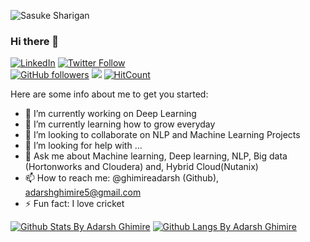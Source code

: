 ![Sasuke Sharigan](https://media.giphy.com/media/I6wUi5eTdUCWI/giphy.gif)
### Hi there 👋
[![LinkedIn][linkedin-shield]][linkedin-url]
[![Twitter Follow](https://img.shields.io/twitter/follow/adarshghimire.svg?style=social)](https://twitter.com/adarshghimire)  
[![GitHub followers](https://img.shields.io/github/followers/ghimireadarsh.svg?style=social&label=Follow&maxAge=2592000)](https://github.com/ghimireadarsh?tab=followers)
![](https://komarev.com/ghpvc/?username=ghimireadarsh)
[![HitCount](http://hits.dwyl.com/ghimireadarsh/ghimireadarsh.svg)](http://hits.dwyl.com/ghimireadarsh/ghimireadarsh) 
<!-- 
**ghimireadarsh/ghimireadarsh** is a ✨ _special_ ✨ repository because its `README.md` (this file) appears on your GitHub profile. -->

Here are some info about me to get you started:

- 🔭 I’m currently working on Deep Learning
- 🌱 I’m currently learning how to grow everyday
- 👯 I’m looking to collaborate on NLP and Machine Learning Projects
- 🤔 I’m looking for help with ...
- 💬 Ask me about Machine learning, Deep learning, NLP, Big data (Hortonworks and Cloudera) and, Hybrid Cloud(Nutanix)
- 📫 How to reach me: @ghimireadarsh (Github), adarshghimire5@gmail.com 
- ⚡ Fun fact: I love cricket


[![Github Stats By Adarsh Ghimire](https://github-readme-stats.vercel.app/api?username=ghimireadarsh&show_icons=true&hide=issues&cache_seconds=86400&theme=great-gatsby&count_private=true)]()
[![Github Langs By Adarsh Ghimire](https://github-readme-stats.vercel.app/api/top-langs/?username=ghimireadarsh&layout=compact&show_icons=true&cache_seconds=86400&theme=great-gatsby)]()

[linkedin-shield]: https://img.shields.io/badge/-LinkedIn-black.svg?style=flat-square&logo=linkedin&colorB=555
[linkedin-url]: https://www.linkedin.com/in/adarsh-ghimire-0a1a51a6/
